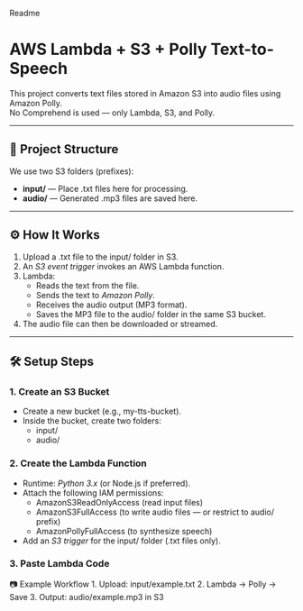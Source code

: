 Readme
# AWS Lambda + S3 + Polly Text-to-Speech

This project converts text files stored in Amazon S3 into audio files using Amazon Polly.  
No Comprehend is used — only Lambda, S3, and Polly.

---

## 📂 Project Structure

We use two S3 folders (prefixes):

- **input/** — Place .txt files here for processing.
- **audio/** — Generated .mp3 files are saved here.

---

## ⚙ How It Works

1. Upload a .txt file to the input/ folder in S3.
2. An *S3 event trigger* invokes an AWS Lambda function.
3. Lambda:
   - Reads the text from the file.
   - Sends the text to *Amazon Polly*.
   - Receives the audio output (MP3 format).
   - Saves the MP3 file to the audio/ folder in the same S3 bucket.
4. The audio file can then be downloaded or streamed.

---

## 🛠 Setup Steps

### 1. Create an S3 Bucket
- Create a new bucket (e.g., my-tts-bucket).
- Inside the bucket, create two folders:  
  - input/  
  - audio/

### 2. Create the Lambda Function
- Runtime: *Python 3.x* (or Node.js if preferred).
- Attach the following IAM permissions:
  - AmazonS3ReadOnlyAccess (read input files)
  - AmazonS3FullAccess (to write audio files — or restrict to audio/ prefix)
  - AmazonPollyFullAccess (to synthesize speech)
- Add an *S3 trigger* for the input/ folder (.txt files only).

### 3. Paste Lambda Code 
📷 Example Workflow
	1.	Upload: input/example.txt
	2.	Lambda → Polly → Save
	3.	Output: audio/example.mp3 in S3

